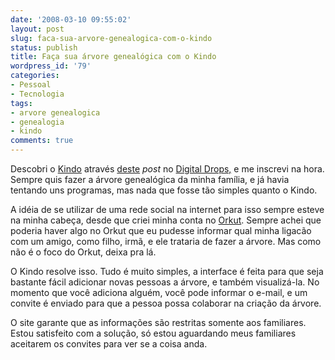 ```yaml
---
date: '2008-03-10 09:55:02'
layout: post
slug: faca-sua-arvore-genealogica-com-o-kindo
status: publish
title: Faça sua árvore genealógica com o Kindo
wordpress_id: '79'
categories:
- Pessoal
- Tecnologia
tags:
- arvore genealogica
- genealogia
- kindo
comments: true
---
```


Descobri o [Kindo](http://www.kindo.com) através [deste](http://www.digitaldrops.com.br/drops/2008/02/kindo_recebe_investimento_dos.html) _post_ no [Digital Drops,](http://www.digitaldrops.com.br) e me inscrevi na hora. Sempre quis fazer a árvore genealógica da minha família, e já havia tentando uns programas, mas nada que fosse tão simples quanto o Kindo.

A idéia de se utilizar de uma rede social na internet para isso sempre esteve na minha cabeça, desde que criei minha conta no [Orkut](http://www.orkut.com). Sempre achei que poderia haver algo no Orkut que eu pudesse informar qual minha ligacão com um amigo, como filho, irmã, e ele trataria de fazer a árvore. Mas como não é o foco do Orkut, deixa pra lá.

O Kindo resolve isso. Tudo é muito simples, a interface é feita para que seja bastante fácil adicionar novas pessoas a árvore, e também visualizá-la. No momento que você adiciona alguém, você pode informar o e-mail, e um convite é enviado para que a pessoa possa colaborar na criação da árvore.

O site garante que as informações são restritas somente aos familiares. Estou satisfeito com a solução, só estou aguardando meus familiares aceitarem os convites para ver se a coisa anda.
